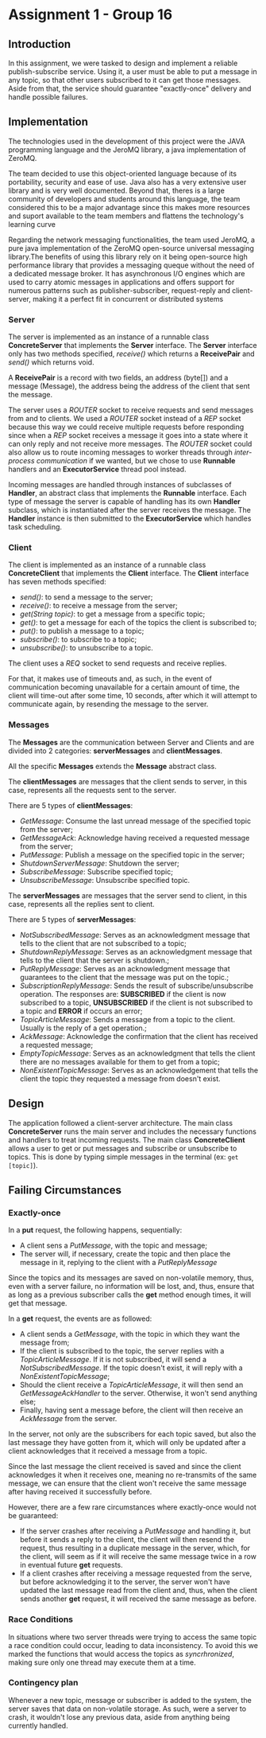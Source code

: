# Assignment 1 - Group 16

## Introduction

In this assignment, we were tasked to design and implement a reliable publish-subscribe service.
Using it, a user must be able to put a message in any topic, so that other users subscribed to it can get those messages.
Aside from that, the service should guarantee "exactly-once" delivery and handle possible failures.

## Implementation

The technologies used in the development of this project were the JAVA programming language and the JeroMQ library, a java implementation of ZeroMQ.

The team decided to use this object-oriented language because of its portability, security and ease of use. Java also has a very extensive user library and is very well documented. Beyond that, theres is a large community of developers and students around this language, the team considered this to be a major advantage since this makes more resources and suport available to the team members and flattens the technology's learning curve

Regarding the network messaging functionalities, the team used JeroMQ, a pure java implementation of the ZeroMQ open-source universal messaging library.The benefits of using this library rely on it being open-source high performance library that provides a messaging queque without the need of a dedicated message broker. It has asynchronous I/O engines which are used  to carry atomic messages in applications and offers support for numerous patterns such as publisher-subscriber, request-reply and client-server, making it a perfect fit in concurrent or distributed systems


### Server

The server is implemented as an instance of a runnable class **ConcreteServer** that implements the **Server** interface.
The **Server** interface only has two methods specified, *receive()* which returns a **ReceivePair** and *send()* which returns void.

A **ReceivePair** is a record with two fields, an address (byte[]) and a message (Message), the address being the address of the client that sent the message. 

The server uses a *ROUTER* socket to receive requests and send messages from and to clients. We used a *ROUTER* socket 
instead of a *REP* socket because this way we could receive multiple requests before responding since when a *REP* 
socket receives a message it goes into a state where it can only reply and not receive more messages. The *ROUTER* socket
could also allow us to route incoming messages to worker threads through *inter-process communication* if we wanted, but 
we chose to use **Runnable** handlers and an **ExecutorService** thread pool instead.

Incoming messages are handled through instances of subclasses of **Handler**, an abstract class that implements the 
**Runnable** interface. Each type of message the server is capable of handling has its own **Handler** subclass, which is
instantiated after the server receives the message. The **Handler** instance is then submitted to the **ExecutorService**
which handles task scheduling.

### Client

The client is implemented as an instance of a runnable class **ConcreteClient** that implements the **Client** interface.
The **Client** interface has seven methods specified: 
- *send()*: to send a message to the server;
- *receive()*: to receive a message from the server;
- *get(String topic)*: to get a message from a specific topic;
- *get()*: to get a message for each of the topics the client is subscribed to;
- *put()*: to publish a message to a topic;
- *subscribe()*: to subscribe to a topic;
- *unsubscribe()*: to unsubscribe to a topic.

The client uses a *REQ* socket to send requests and receive replies.

For that, it makes use of timeouts and, as such, in the event of communication becoming unavailable for a certain amount of time, the client will time-out after some time, 10 seconds, after which it will attempt to communicate again, by resending the message to the server.

### Messages

The __Messages__ are the communication between Server and Clients and are divided into 2 categories: __serverMessages__ and __clientMessages__.

All the specific __Messages__ extends the **Message** abstract class.

The __clientMessages__ are messages that the client sends to server, in this case, represents all the requests sent to the server.

There are 5 types of __clientMessages__:
 - _GetMessage_: Consume the last unread message of the specified topic from the server;
 - _GetMessageAck_: Acknowledge having received a requested message from the server;
 - _PutMessage_: Publish a message on the specified topic in the server;
 - _ShutdownServerMessage_: Shutdown the server;
 - _SubscribeMessage_: Subscribe specified topic;
 - _UnsubscribeMessage_: Unsubscribe specified topic.

The __serverMessages__ are messages that the server send to client, in this case, represents all the replies sent to client.

There are 5 types of __serverMessages__:
 - _NotSubscribedMessage_: Serves as an acknowledgment message that tells to the client that are not subscribed to a topic;
 - _ShutdownReplyMessage_: Serves as an acknowledgment message that tells to the client that the server is shutdown.;
 - _PutReplyMessage_: Serves as an acknowledgment message that guarantees to the client that the message was put on the topic.;
 - _SubscriptionReplyMessage_: Sends the result of subscribe/unsubscribe operation. The responses are: __SUBSCRIBED__ if
the client is now subscribed to a topic, __UNSUBSCRIBED__ if the client is not subscribed to a topic and __ERROR__ if occurs an error;
 - _TopicArticleMessage_: Sends a message from a topic to the client. Usually is the reply of a get operation.;
 - _AckMessage_: Acknowledge the confirmation that the client has received a requested message;
 - _EmptyTopicMessage_: Serves as an acknowledgment that tells the client there are no messages available for them to get from a topic;
 - _NonExistentTopicMessage_: Serves as an acknowledgement that tells the client the topic they requested a message from doesn't exist.

## Design

The application followed a client-server architecture. The main class __ConcreteServer__ runs the main server and includes the necessary functions and handlers
to treat incoming requests.
The main class __ConcreteClient__ allows a user to get or put messages and subscribe or unsubscribe to topics. This is done by typing simple messages in the terminal (ex: ```get [topic]```).  


## Failing Circumstances

### Exactly-once

In a __put__ request, the following happens, sequentially:
- A client sens a _PutMessage_, with the topic and message;
- The server will, if necessary, create the topic and then place the message in it, replying to the client with a _PutReplyMessage_

Since the topics and its messages are saved on non-volatile memory, thus, even with a server failure, no information will be lost, and, thus, ensure that as long as a previous subscriber calls the __get__ method enough times, it will get that message.

In a __get__ request, the events are as followed:
- A client sends a _GetMessage_, with the topic in which they want the message from;
- If the client is subscribed to the topic, the server replies with a _TopicArticleMessage_. If it is not subscribed, it will send a _NotSubscribedMessage_. If the topic doesn't exist, it will reply with a _NonExistentTopicMessage_;
- Should the client receive a _TopicArticleMessage_, it will then send an _GetMessageAckHandler_ to the server. Otherwise, it won't send anything else;
- Finally, having sent a message before, the client will then receive an _AckMessage_ from the server.

In the server, not only are the subscribers for each topic saved, but also the last message they have gotten from it, which will only be updated after a client acknowledges that it received a message from a topic.

Since the last message the client received is saved and since the client acknowledges it when it receives one, meaning no re-transmits of the same message, we can ensure that the client won't receive the same message after having received it successfully before.

However, there are a few rare circumstances where exactly-once would not be guaranteed:
 - If the server crashes after receiving a _PutMessage_ and handling it, but before it sends a reply to the client, the client will then resend the request, thus resulting in a duplicate message in the server, which, for the client, will seem as if it will receive the same message twice in a row in eventual future __get__ requests.
 - If a client crashes after receiving a message requested from the serve, but before acknowledging it to the server, the server won't have updated the last message read from the client and, thus, when the client sends another __get__ request, it will received the same message as before.

### Race Conditions

In situations where two server threads were trying to access the same topic a race condition could occur, leading to data inconsistency. To avoid this we marked the functions that would access the topics as _syncrhronized_, making sure only one thread may execute them at a time.

### Contingency plan

Whenever a new topic, message or subscriber is added to the system, the server saves that data on non-volatile storage.
As such, were a server to crash, it wouldn't lose any previous data, aside from anything being currently handled.

